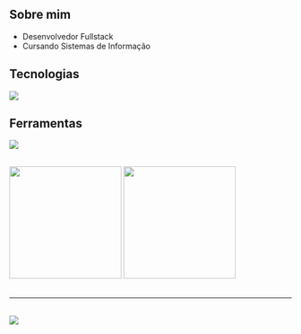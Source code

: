 ## Sobre mim


- Desenvolvedor Fullstack
- Cursando Sistemas de Informação
 
## Tecnologias
<p>
  <a href="https://skillicons.dev">
    <img src="https://skillicons.dev/icons?i=nodejs,express,typescript,react,tailwind,mysql,docker" />
  </a>
</p>

## Ferramentas
<p>
  <a href="https://skillicons.dev">
    <img src="https://skillicons.dev/icons?i=git,postman,vscode,figma" />
  </a>
</p>

<br/>

<div align="start">
   <img height="200em" src="https://github-readme-stats.vercel.app/api?username=luisz19&layout=compact&theme=dracula&hide_border=true" />
   <img height="200em" src="https://github-readme-stats.vercel.app/api/top-langs/?username=luisz19&layout=compact&theme=dracula&hide_border=true" />
</div>
</br>
<hr>
</br>
<div align="start">
  <img src="https://media4.giphy.com/media/v1.Y2lkPTc5MGI3NjExbG9ydzNjdGNidDN2ZTgzcDJ0eG1neTg2NWdobGFod2FhMm42ZXU1ZyZlcD12MV9pbnRlcm5hbF9naWZfYnlfaWQmY3Q9Zw/pVGsAWjzvXcZW4ZBTE/giphy.gif" />
</div>
   




